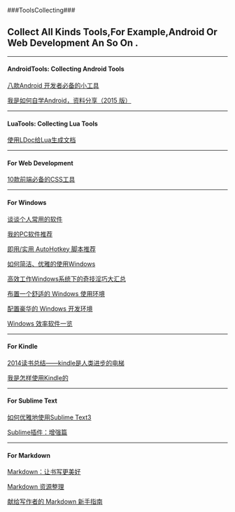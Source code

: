 ###ToolsCollecting###

Collect All Kinds Tools,For Example,Android Or Web Development An So On .
---

---
#### **AndroidTools:** Collecting Android Tools   

[八款Android 开发者必备的小工具](http://www.jianshu.com/p/e4efec23d4d4)
 
[我是如何自学Android，资料分享（2015 版）](http://www.jianshu.com/p/874ff12a4c01)

---
#### **LuaTools:** Collecting Lua Tools  
[使用LDoc给Lua生成文档](http://www.jianshu.com/p/7bfc02f4db96)

---
#### **For Web Development**   
[10款前端必备的CSS工具](http://www.jianshu.com/p/157a22e15eb7)

---
#### **For Windows**    
[谈谈个人常用的软件](http://www.jianshu.com/p/01acf2aa5b24)
 
[我的PC软件推荐](http://www.jianshu.com/p/f4af4354196f)
 
[即用/实用 AutoHotkey 脚本推荐](http://www.jianshu.com/p/65cf36df9a17)
 
[如何简洁、优雅的使用Windows](http://www.jianshu.com/p/092dfecb90f5)
 
[高效工作Windows系统下的奇技淫巧大汇总](http://www.jianshu.com/p/d144ad57b760)
 
[布置一个舒适的 Windows 使用环境](http://www.jianshu.com/p/cb3b7ec288e5)
 
[配置豪华的 Windows 开发环境](http://www.jianshu.com/p/aa19380828bd)
 
[Windows 效率软件一览](http://www.jianshu.com/p/5ccbf9f09a69)
 
---
#### **For Kindle**  
[2014读书总结——kindle是人类进步的电梯](http://www.jianshu.com/p/ce98b90d40fb)
 
[我是怎样使用Kindle的](http://www.jianshu.com/p/a464dc9ff073)
 
---
#### **For Sublime Text**  
[如何优雅地使用Sublime Text3](http://www.jianshu.com/p/3cb5c6f2421c)
 
[Sublime插件：增强篇](http://www.jianshu.com/p/5905f927d01b)
 
---
#### **For Markdown**

[Markdown：让书写更美好](http://www.jianshu.com/p/17fdcf17bbb4)
 
[Markdown 资源整理](http://www.jianshu.com/p/5651e24bc2e0)
 
[献给写作者的 Markdown 新手指南](http://www.jianshu.com/p/q81RER)





